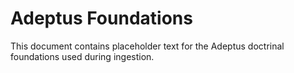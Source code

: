 # Adeptus Foundations

This document contains placeholder text for the Adeptus doctrinal foundations used during ingestion.
